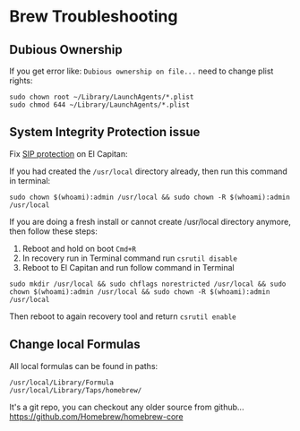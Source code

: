 # Brew Troubleshooting 

## Dubious Ownership

If you get error like: `Dubious ownership on file...` need to change plist rights:

```
sudo chown root ~/Library/LaunchAgents/*.plist
sudo chmod 644 ~/Library/LaunchAgents/*.plist
```

## System Integrity Protection issue

Fix [SIP protection](https://support.apple.com/en-us/HT204899) on El Capitan:

If you had created the `/usr/local` directory already, then run this command in terminal:

```
sudo chown $(whoami):admin /usr/local && sudo chown -R $(whoami):admin /usr/local
```

If you are doing a fresh install or cannot create /usr/local directory anymore, then follow these steps:

1. Reboot and hold on boot `Cmd+R`
2. In recovery run in Terminal command run `csrutil disable`
3. Reboot to El Capitan and run follow command in Terminal

```
sudo mkdir /usr/local && sudo chflags norestricted /usr/local && sudo chown $(whoami):admin /usr/local && sudo chown -R $(whoami):admin /usr/local
```

Then reboot to again recovery tool and return `csrutil enable`

## Change local Formulas

All local formulas can be found in paths:

```
/usr/local/Library/Formula
/usr/local/Library/Taps/homebrew/
```

It's a git repo, you can checkout any older source from github... https://github.com/Homebrew/homebrew-core